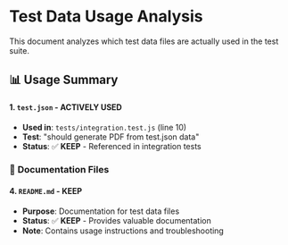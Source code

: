 # Test Data Usage Analysis

This document analyzes which test data files are actually used in the test suite.

## 📊 **Usage Summary**

#### 1. `test.json` - **ACTIVELY USED**

- **Used in**: `tests/integration.test.js` (line 10)
- **Test**: "should generate PDF from test.json data"
- **Status**: ✅ **KEEP** - Referenced in integration tests

### 📄 **Documentation Files**

#### 4. `README.md` - **KEEP**

- **Purpose**: Documentation for test data files
- **Status**: ✅ **KEEP** - Provides valuable documentation
- **Note**: Contains usage instructions and troubleshooting

